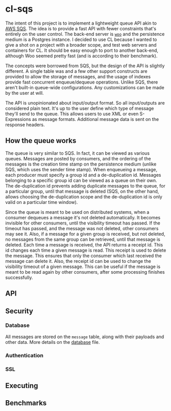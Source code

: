 # cl-sqs

The intent of this project is to implement a lightweight queue API akin to [AWS
SQS](https://aws.amazon.com/sqs/). The idea is to provide a fast API with fewer
constraints that's entirely on the user control. The back-end server is
[`woo`](https://github.com/fukamachi/woo) and the persistence medium is a
Postgres instance. I decided to use CL because I wanted to give a shot on a
project with a broader scope, and test web servers and containers for CL. It
should be easy enough to port to another back-end, although Woo seemed pretty
fast (and is according to their benchmark).

The concepts were borrowed from SQS, but the design of the API is slightly
different.  A single table was and a few other support constructs are provided
to allow the storage of messages, and the usage of indexes provide fast
concurrent enqueue/dequeue operations. Unlike SQS, there aren't built-in
queue-wide configurations. Any customizations can be made by the user at will.

The API is unopinionated about input/output format. So all input/outputs are
considered plain text. It's up to the user define which type of message they'll
send to the queue. This allows users to use XML or even S-Expressions as
message formats. Additional message data is sent on the response headers.

## How the queue works

The queue is very similar to SQS. In fact, it can be viewed as various queues.
Messages are posted by consumers, and the ordering of the messages is the
creation time stamp on the persistence medium (unlike SQS, which uses the
sender time stamp). When enqueueing a message, each producer must specify a
group id and a de-duplication id. Messages belonging to a specific group id can
be viewed as a queue on their own. The de-duplication id prevents
adding duplicate messages to the queue, for a particular group, until that
message is deleted (SQS, on the other hand, allows choosing the de-duplication
scope and the de-duplication id is only valid on a particular time window).

Since the queue is meant to be used on distributed systems, when a consumer
dequeues a message it's not deleted automatically. It becomes invisible for
other consumers, until the visibility timeout has passed. If the timeout has
passed, and the message was not deleted, other consumers may see it. Also, if a
message for a given group is received, but not deleted, no messages from the
same group can be retrieved, until that message is deleted. Each time a message
is received, the API returns a receipt id. This id changes each time a given
message is read. This receipt is used to delete the message. This ensures that
only the consumer which last received the message can delete it. Also, the
receipt id can be used to change the visibility timeout of a given message.
This can be useful if the message is meant to be read again by other consumers,
after some processing finishes successfully.

## API

## Security

### Database

All messages are stored on the `message` table, along with their payloads and
other data. More details on the [database](db/db.sql) file.

### Authentication

### SSL

## Executing

## Benchmarks
